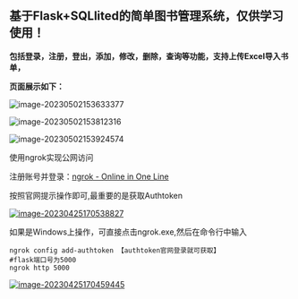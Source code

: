 ## 基于Flask+SQLlited的简单图书管理系统，仅供学习使用！

**包括登录，注册，登出，添加，修改，删除，查询等功能，支持上传Excel导入书单，**

**页面展示如下：**



![image-20230502153633377](https://cdn.jsdelivr.net/gh/QHCV/picture-obs/2022.09/image-20230502153633377.png)

![image-20230502153812316](https://cdn.jsdelivr.net/gh/QHCV/picture-obs/2022.09/image-20230502153812316.png)

![image-20230502153924574](https://cdn.jsdelivr.net/gh/QHCV/picture-obs/2022.09/image-20230502153924574.png)

使用ngrok实现公网访问

注册账号并登录：[ngrok - Online in One Line](https://ngrok.com/)

按照官网提示操作即可,最重要的是获取Authtoken

[![image-20230425170538827](https://cdn.jsdelivr.net/gh/QHCV/picture-obs/2022.09/68747470733a2f2f63646e2e6a7364656c6976722e6e65742f67682f514843562f706963747572652d6f62732f323032332e30342f696d6167652d32303233303432353137303533383832372e706e67)](https://camo.githubusercontent.com/c217694acde0a8f527b2935aacf443df6a810036881bcfd644f60aadaf9e6cb3/68747470733a2f2f63646e2e6a7364656c6976722e6e65742f67682f514843562f706963747572652d6f62732f323032332e30342f696d6167652d32303233303432353137303533383832372e706e67)

如果是Windows上操作，可直接点击ngrok.exe,然后在命令行中输入

```
ngrok config add-authtoken 【authtoken官网登录就可获取】
#flask端口号为5000
ngrok http 5000
```

[![image-20230425170459445](https://camo.githubusercontent.com/2f511773929222edba261ad7d9ffc6901b218ea6fd25ef899b019916b033fbac/68747470733a2f2f63646e2e6a7364656c6976722e6e65742f67682f514843562f706963747572652d6f62732f323032332e30342f696d6167652d32303233303432353137303435393434352e706e67)](https://camo.githubusercontent.com/2f511773929222edba261ad7d9ffc6901b218ea6fd25ef899b019916b033fbac/68747470733a2f2f63646e2e6a7364656c6976722e6e65742f67682f514843562f706963747572652d6f62732f323032332e30342f696d6167652d32303233303432353137303435393434352e706e67)